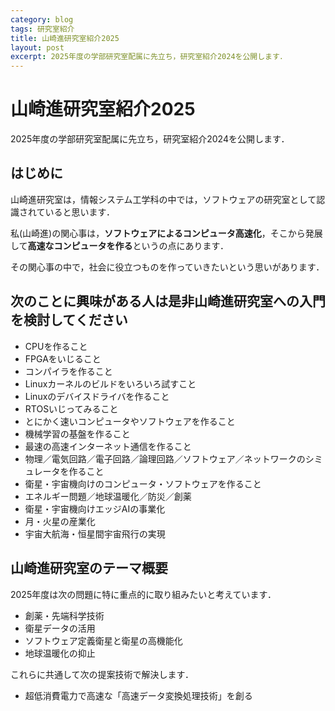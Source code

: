 ```yaml
---
category: blog
tags: 研究室紹介
title: 山崎進研究室紹介2025
layout: post
excerpt: 2025年度の学部研究室配属に先立ち，研究室紹介2024を公開します．
---
```

# 山崎進研究室紹介2025

2025年度の学部研究室配属に先立ち，研究室紹介2024を公開します．

## はじめに

山崎進研究室は，情報システム工学科の中では，ソフトウェアの研究室として認識されていると思います．

私(山崎進)の関心事は，**ソフトウェアによるコンピュータ高速化**，そこから発展して**高速なコンピュータを作る**というの点にあります．

その関心事の中で，社会に役立つものを作っていきたいという思いがあります．

## 次のことに興味がある人は是非山崎進研究室への入門を検討してください

* CPUを作ること
* FPGAをいじること
* コンパイラを作ること
* Linuxカーネルのビルドをいろいろ試すこと
* Linuxのデバイスドライバを作ること
* RTOSいじってみること
* とにかく速いコンピュータやソフトウェアを作ること
* 機械学習の基盤を作ること
* 最速の高速インターネット通信を作ること
* 物理／電気回路／電子回路／論理回路／ソフトウェア／ネットワークのシミュレータを作ること
* 衛星・宇宙機向けのコンピュータ・ソフトウェアを作ること
* エネルギー問題／地球温暖化／防災／創薬
* 衛星・宇宙機向けエッジAIの事業化
* 月・火星の産業化
* 宇宙大航海・恒星間宇宙飛行の実現

## 山崎進研究室のテーマ概要

2025年度は次の問題に特に重点的に取り組みたいと考えています．

* 創薬・先端科学技術
* 衛星データの活用
* ソフトウェア定義衛星と衛星の高機能化
* 地球温暖化の抑止

これらに共通して次の提案技術で解決します．

* 超低消費電力で高速な「高速データ変換処理技術」を創る

